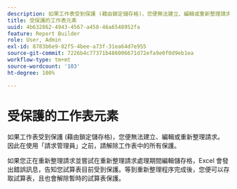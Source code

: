 ```yaml
---
description: 如果工作表受到保護 (藉由鎖定儲存格)，您便無法建立、編輯或重新整理請求。因此在使用「請求管理員」之前，請解除工作表中的所有保護。
title: 受保護的工作表元素
uuid: 4b632862-4943-4567-a458-46a6548952fa
feature: Report Builder
role: User, Admin
exl-id: 8783b6e9-82f5-4bee-a73f-31ea64d7e955
source-git-commit: 7226b4c77371b486006671d72efa9e0f0d9eb1ea
workflow-type: tm+mt
source-wordcount: '103'
ht-degree: 100%

---
```


# 受保護的工作表元素

如果工作表受到保護 (藉由鎖定儲存格)，您便無法建立、編輯或重新整理請求。因此在使用「請求管理員」之前，請解除工作表中的所有保護。

如果您正在重新整理請求並嘗試在重新整理請求處理期間編輯儲存格，Excel 會發出錯誤訊息，告知您試算表目前受到保護。等到重新整理程序完成後，您便可以存取試算表，且也會解除暫時的試算表保護。
